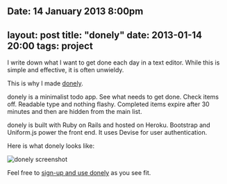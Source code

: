 Date: 14 January 2013 8:00pm
---
layout: post
title: "donely"
date: 2013-01-14 20:00
tags: project
---

I write down what I want to get done each day in a text editor. While this is simple and effective, it is often unwieldy.

This is why I made [donely](http://donely.me).

donely is a minimalist todo app. See what needs to get done. Check items off. Readable type and nothing flashy. Completed items expire after 30 minutes and then are hidden from the main list.

donely is built with Ruby on Rails and hosted on Heroku. Bootstrap and Uniform.js power the front end. It uses Devise for user authentication.

Here is what donely looks like:

![donely screenshot](https://s3.amazonaws.com/brettchalupa/donely.png)

Feel free to [sign-up and use donely](http://donely.me) as you see fit.
